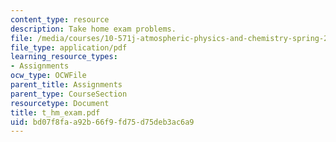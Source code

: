 ```yaml
---
content_type: resource
description: Take home exam problems.
file: /media/courses/10-571j-atmospheric-physics-and-chemistry-spring-2006/bd07f8faa92b66f9fd75d75deb3ac6a9_t_hm_exam.pdf
file_type: application/pdf
learning_resource_types:
- Assignments
ocw_type: OCWFile
parent_title: Assignments
parent_type: CourseSection
resourcetype: Document
title: t_hm_exam.pdf
uid: bd07f8fa-a92b-66f9-fd75-d75deb3ac6a9
---
```

